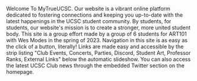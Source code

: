 Welcome To MyTrueUCSC. Our website is a vibrant online platform dedicated to fostering connections and keeping you up-to-date with the latest happenings in the UCSC student community. By students, for students, our website's mission is to create a stronger, more united student body. This site is a group effort made by a group of 6 students for ART101 with Wes Modes in the spring of 2023. Navigation in this site is as easy as the click of a button, literally! Links are made easy and accessible by the strip listing "Club Events, Concerts, Parties, Discord, Student Art, Professor Ranks, External Links" below the automatic slideshow. You can also access the latest UCSC Club news through the embedded Twitter section on the homepage. 
